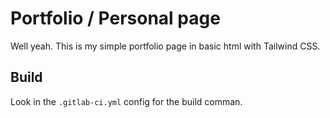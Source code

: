 # Portfolio / Personal page

Well yeah. This is my simple portfolio page in basic html with Tailwind CSS.


## Build

Look in the `.gitlab-ci.yml` config for the build comman.